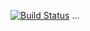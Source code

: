 [![Build Status](https://travis-ci.com/CassioLeodegario/clean-react.svg?branch=master)](https://travis-ci.com/CassioLeodegario/clean-react)
...